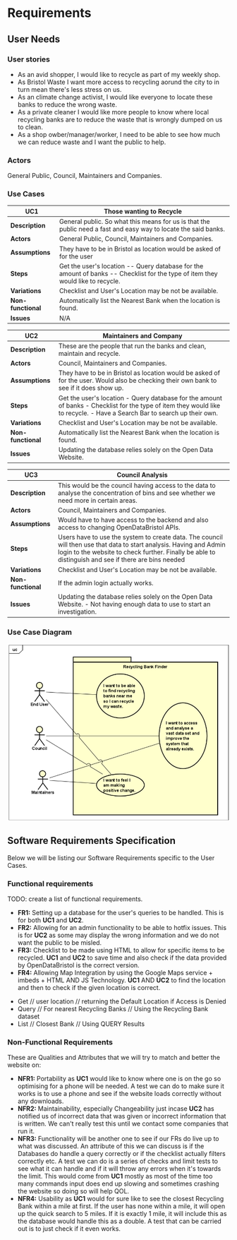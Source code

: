 # Requirements

## User Needs

### User stories
- As an avid shopper, I would like to recycle as part of my weekly shop.
- As Bristol Waste I want more access to recycling aorund the city to in turn mean there's less stress on us.
- As an climate change activist, I would like everyone to locate these banks to reduce the wrong waste.
- As a private cleaner I would like more people to know where local recycling banks are to reduce the waste that is wrongly dumped on us to clean.
- As a shop owber/manager/worker, I need to be able to see how much we can reduce waste and I want the public to help.

### Actors
General Public, Council, Maintainers and Companies.

### Use Cases

| UC1 | Those wanting to Recycle | 
| -------------------------------------- | ------------------- |
| **Description** | General public. So what this means for us is that the public need a fast and easy way to locate the said banks. |
| **Actors** | General Public, Council, Maintainers and Companies. |
| **Assumptions** | They have to be in Bristol as location would be asked of for the user
| **Steps** | Get the user's location -- Query database for the amount of banks -- Checklist for the type of item they would like to recycle. |
| **Variations** | Checklist and User's Location may be not be available. |
| **Non-functional** | Automatically list the Nearest Bank when the location is found.|
| **Issues** | N/A |

| UC2 | Maintainers and Company | 
| -------------------------------------- | ------------------- |
| **Description** | These are the people that run the banks and clean, maintain and recycle. |
| **Actors** | Council, Maintainers and Companies. |
| **Assumptions** | They have to be in Bristol as location would be asked of for the user. Would also be checking their own bank to see if it does show up.
| **Steps** | Get the user's location - Query database for the amount of banks - Checklist for the type of item they would like to recycle. - Have a Search Bar to search up their own.  |
| **Variations** | Checklist and User's Location may be not be available. |
| **Non-functional** | Automatically list the Nearest Bank when the location is found.|
| **Issues** | Updating the database relies solely on the Open Data Website. |

| UC3 | Council Analysis | 
| -------------------------------------- | ------------------- |
| **Description** | This would be the council having access to the data to analyse the concentration of bins and see whether we need more in certain areas.
| **Actors** | Council, Maintainers and Companies. |
| **Assumptions** |  Would have to have access to the backend and also access to changing OpenDataBristol APIs.
| **Steps** | Users have to use the system to create data. The council will then use that data to start analysis. Having and Admin login to the website to check further. Finally be able to distinguish and see if there are bins needed   |
| **Variations** | Checklist and User's Location may be not be available. |
| **Non-functional** | If the admin login actually works. |
| **Issues** | Updating the database relies solely on the Open Data Website. - Not having enough data to use to start an investigation.|

### Use Case Diagram
![Insert your Context Diagram Here](images/RecyclingBankFinder.png)

## Software Requirements Specification
Below we will be listing our Software Requirements specific to the User Cases.
### Functional requirements
TODO: create a list of functional requirements. 
- **FR1:** Setting up a database for the user's queries to be handled. This is for both **UC1** and **UC2**.
- **FR2:** Allowing for an admin functionality to be able to hotfix issues. This is for **UC2** as some may display the wrong information and we do not want the public to be misled.
- **FR3:** Checklist to be made using HTML to allow for specific items to be recycled. **UC1** and **UC2** to save time and also check if the data provided by OpenDataBristol is the correct version.
- **FR4:** Allowing Map Integration by using the Google Maps service + imbeds + HTML AND JS Technology. **UC1** AND **UC2** to find the location and then to check if the given location is correct.


<Action><Result><Object>
* Get // user location // returning the Default Location if Access is Denied
* Query // For nearest Recycling Banks // Using the Recycling Bank dataset
* List // Closest Bank // Using QUERY Results

### Non-Functional Requirements
These are Qualities and Attributes that we will try to match and better the website on:

- **NFR1:** Portability as **UC1** would like to know where one is on the go so optimising for a phone will be needed. A test we can do to make sure it works is to use a phone and see if the website loads correctly without any downloads.
- **NFR2:** Maintainability, especially Changeability just incase **UC2** has notified us of incorrect data that was given or incorrect information that is written. We can't really test this until we contact some companies that run it.
- **NFR3:** Functionality will be another one to see if our FRs do live up to what was discussed. An attribute of this we can discuss is if the Databases do handle a query correctly or if the checklist actually filters correctly etc. A test we can do is a series of checks and limit tests to see what it can handle and if it will throw any errors when it's towards the limit. This would come from **UC1** mostly as most of the time too many commands input does end up slowing and sometimes crashing the website so doing so will help QOL.
- **NFR4:** Usability as **UC1** would for sure like to see the closest Recycling Bank within a mile at first. If the user has none within a mile, it will open up the quick search to 5 miles. If it is exactly 1 mile, it will include this as the database would handle this as a double. A test that can be carried out is to just check if it even works.